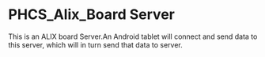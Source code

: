 PHCS_Alix_Board Server
============

This is an ALIX board Server.An Android tablet will connect and send data to this server, which will in turn send that 
data to server.
